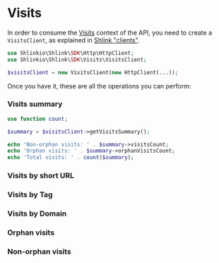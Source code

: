 # Visits

In order to consume the [Visits](https://api-spec.shlink.io/#/Visits) context of the API, you need to create a `VisitsClient`, as explained in [Shlink "clients"](/shlink-clients).

```php
use Shlinkio\Shlink\SDK\Http\HttpClient;
use Shlinkio\Shlink\SDK\Visits\VisitsClient;

$visitsClient = new VisitsClient(new HttpClient(...));
```

Once you have it, these are all the operations you can perform:

### Visits summary

```php
use function count;

$summary = $visitsClient->getVisitsSummary();

echo 'Non-orphan visits: ' . $summary->visitsCount;
echo 'Orphan visits: ' . $summary->orphanVisitsCount;
echo 'Total visits: ' . count($summary);
```

### Visits by short URL

### Visits by Tag

### Visits by Domain

### Orphan visits

### Non-orphan visits
